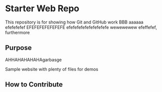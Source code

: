 # Starter Web Repo

This repository is for showing how Git and GitHub work
BBB
aaaaaa
efefefefef
EFEFEFEFEFEFEFE
efefefefefefefefefefe
wewewewew
efeffefef, furthermore
## Purpose
AHHAHAHAHAHAgarbasge

Sample website with plenty of files for demos

## How to Contribute
